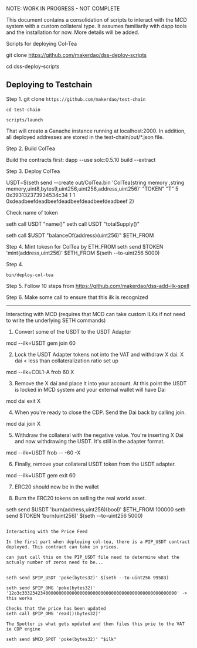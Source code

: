 NOTE: WORK IN PROGRESS - NOT COMPLETE


This document contains a consolidation of scripts to interact with the MCD system with a custom collateral type. It assumes familiarily with dapp tools and the installation for now. More details will be added.

Scripts for deploying Col-Tea

git clone https://github.com/makerdao/dss-deploy-scripts

cd dss-deploy-scripts

## Deploying to Testchain

Step 1.
git clone `https://github.com/makerdao/test-chain`

`cd test-chain`

`scripts/launch`

That will create a Ganache instance running at localhost:2000. In addition, all deployed addresses are stored in the test-chain/out/*.json file.


Step 2.
Build ColTea


Build the contracts first:
    dapp --use solc:0.5.10 build --extract

Step 3.
Deploy ColTea

USDT=$(seth send --create out/ColTea.bin 'ColTea(string memory ,string memory,uint8,bytes9,uint256,uint256,address,uint256)' "TOKEN" "T" 5 0x393132373934534c34 1 1 0xdeadbeefdeadbeefdeadbeefdeadbeefdeadbeef 2)

Check name of token

seth call USDT "name()"
seth call USDT "totalSupply()"

seth call $USDT "balanceOf(address)(uint256)" $ETH_FROM

Step 4.
Mint tokesn for ColTea by ETH_FROM
seth send $TOKEN 'mint(address,uint256)' $ETH_FROM $(seth --to-uint256 5000)

Step 4.

`bin/deploy-col-tea`

Step 5.
Follow 10 steps from
https://github.com/makerdao/dss-add-ilk-spell


Step 6.
Make some call to ensure that this ilk is recognized
_______________________________________________

Interacting with MCD (requires that MCD can take custom ILKs if not need to write the underlying SETH commands)

1. Convert some of the USDT to the USDT Adapter

mcd --ilk=USDT gem join 60

2. Lock the USDT Adapter tokens not into the VAT and withdraw X dai. X dai < less than collateralization ratio set up

mcd --ilk=COL1-A frob 60 X

3.  Remove the X dai and place it into your account. At this point the USDT is locked in MCD system and your external wallet will have Dai

mcd dai exit X

4. When you're ready to close the CDP. Send the Dai back by calling join.

mcd dai join X

5. Withdraw the collateral with the negative value. You're inserting X Dai and now withdrawing
the USDT. It's still in the adapter format.

mcd --ilk=USDT frob -- -60 -X

6. Finally, remove your collateral USDT token from the USDT adapter.

mcd --ilk=USDT gem exit 60


7. ERC20 should now be in the wallet

8. Burn the ERC20 tokens on selling the real world asset.

seth send $USDT 'burn(address,uint256)(bool)' $ETH_FROM 100000
 seth send $TOKEN 'burn(uint256)' $(seth --to-uint256 5000)

~~~~~~~~~~~~~~~~~~~~~~~~~~~~~~~~~~~~~~~~~~~~~~~~~~~~~~~~~~~~~~~~~~~

Interacting with the Price Feed

In the first part when deploying col-tea, there is a PIP_USDT contract deployed. This contract can take in prices.

can just call this on the PIP_USDT file need to determine what the actualy number of zeros need to be...


seth send $PIP_USDT 'poke(bytes32)' $(seth --to-uint256 99583)

seth send $PIP_OMG 'poke(bytes32)' '12o3c33323423400000000000000000000000000000000000000000000000000' -> this works

Checks that the price has been updated
seth call $PIP_OMG 'read()(bytes32)'

The Spotter is what gets updated and then files this prie to the VAT ie CDP engine

seth send $MCD_SPOT 'poke(bytes32)' "$ilk"


